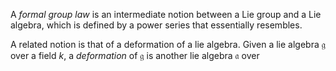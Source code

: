 A *formal group law* is an intermediate notion between a Lie group and a Lie algebra, which is defined by a power series that essentially resembles.

A related notion is that of a deformation of a lie algebra. Given a lie algebra $\mathfrak g$ over a field $k$, a *deformation* of $\mathfrak g$ is another lie algebra $\mathfrak a$ over 